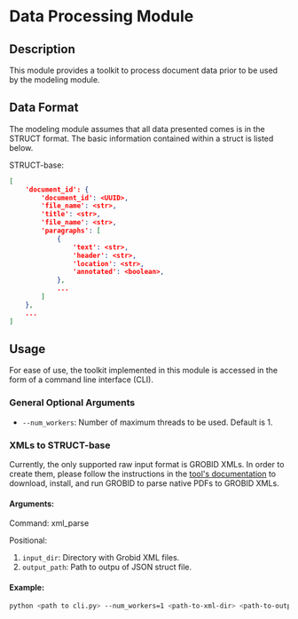 # Data Processing Module
## Description
This module provides a toolkit to process document data prior to be used by the modeling module.

## Data Format
The modeling module assumes that all data presented comes is in the STRUCT format. The basic information contained within a struct is listed below.

STRUCT-base:
```json
[
    'document_id': {
        'document_id': <UUID>,
        'file_name': <str>,
        'title': <str>,
        'file_name': <str>,
        'paragraphs': [
            {
                'text': <str>,
                'header': <str>,
                'location': <str>,
                'annotated': <boolean>,
            },
            ...
        ]
    },
    ...
]
```

## Usage
For ease of use, the toolkit implemented in this module is accessed in the form of a command line interface (CLI).

### General Optional Arguments
* ``--num_workers``: Number of maximum threads to be used. Default is 1.

### XMLs to STRUCT-base
Currently, the only supported raw input format is GROBID XMLs. In order to create them, please follow the instructions in the [tool's documentation](https://grobid.readthedocs.io/en/latest/) to download, install, and run GROBID to parse native PDFs to GROBID XMLs.

#### Arguments:
Command: xml_parse

Positional: 
1. ``input_dir``: Directory with Grobid XML files.
2. ``output_path``: Path to outpu of JSON struct file.

#### Example: 
```bash
python <path to cli.py> --num_workers=1 <path-to-xml-dir> <path-to-output-dir>/struct.json
```
